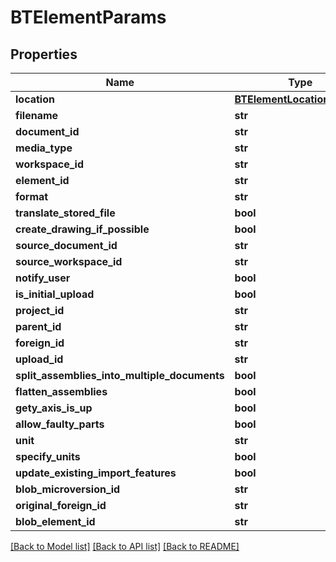 # BTElementParams

## Properties
Name | Type | Description | Notes
------------ | ------------- | ------------- | -------------
**location** | [**BTElementLocationParams**](BTElementLocationParams.md) |  | [optional] 
**filename** | **str** |  | [optional] 
**document_id** | **str** |  | [optional] 
**media_type** | **str** |  | [optional] 
**workspace_id** | **str** |  | [optional] 
**element_id** | **str** |  | [optional] 
**format** | **str** |  | [optional] 
**translate_stored_file** | **bool** |  | [optional] 
**create_drawing_if_possible** | **bool** |  | [optional] 
**source_document_id** | **str** |  | [optional] 
**source_workspace_id** | **str** |  | [optional] 
**notify_user** | **bool** |  | [optional] 
**is_initial_upload** | **bool** |  | [optional] 
**project_id** | **str** |  | [optional] 
**parent_id** | **str** |  | [optional] 
**foreign_id** | **str** |  | [optional] 
**upload_id** | **str** |  | [optional] 
**split_assemblies_into_multiple_documents** | **bool** |  | [optional] 
**flatten_assemblies** | **bool** |  | [optional] 
**gety_axis_is_up** | **bool** |  | [optional] 
**allow_faulty_parts** | **bool** |  | [optional] 
**unit** | **str** |  | [optional] 
**specify_units** | **bool** |  | [optional] 
**update_existing_import_features** | **bool** |  | [optional] 
**blob_microversion_id** | **str** |  | [optional] 
**original_foreign_id** | **str** |  | [optional] 
**blob_element_id** | **str** |  | [optional] 

[[Back to Model list]](../README.md#documentation-for-models) [[Back to API list]](../README.md#documentation-for-api-endpoints) [[Back to README]](../README.md)


